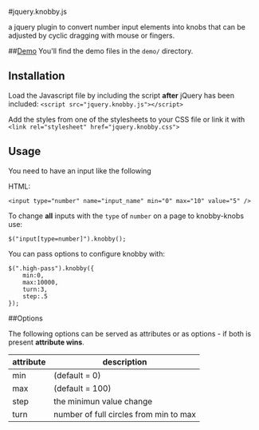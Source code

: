 #jquery.knobby.js

a jquery plugin to convert number input elements into knobs that can be adjusted by cyclic dragging with mouse or fingers.

##[Demo](http://codeblock.at/jquery-knobby/demo/)
You'll find the demo files in the `demo/` directory.

## Installation 


Load the Javascript file by including the script **after** jQuery has been included:
`<script src="jquery.knobby.js"></script>`


Add the styles from one of the stylesheets to your CSS file or link it with
`<link rel="stylesheet" href="jquery.knobby.css">`



## Usage

You need to have an input like the following

HTML:

    <input type="number" name="input_name" min="0" max="10" value="5" />



To change **all** inputs with the `type` of `number` on a page to knobby-knobs use:

    $("input[type=number]").knobby();
    
You can pass options to configure knobby with: 

    $(".high-pass").knobby({
        min:0,
        max:10000,
        turn:3,
        step:.5
    });

##Options

The following options can be served as attributes or as options - if both is present **attribute wins**.

|attribute | description    |
|-----|-----|
| min | (default = 0)    |
| max | (default = 100)  |
| step | the minimun value change |
| turn | number of full circles from min to max |
